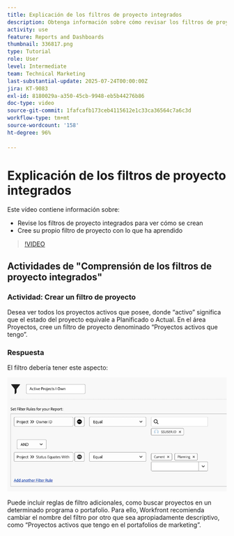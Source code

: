 ```yaml
---
title: Explicación de los filtros de proyecto integrados
description: Obtenga información sobre cómo revisar los filtros de proyecto integrados para ver cómo se han generado y cree su propio filtro de proyecto en Workfront.
activity: use
feature: Reports and Dashboards
thumbnail: 336817.png
type: Tutorial
role: User
level: Intermediate
team: Technical Marketing
last-substantial-update: 2025-07-24T00:00:00Z
jira: KT-9083
exl-id: 8180029a-a350-45cb-9948-eb5b44276b86
doc-type: video
source-git-commit: 1fafcafb173ceb4115612e1c33ca36564c7a6c3d
workflow-type: tm+mt
source-wordcount: '158'
ht-degree: 96%

---
```


# Explicación de los filtros de proyecto integrados

Este vídeo contiene información sobre:

* Revise los filtros de proyecto integrados para ver cómo se crean
* Cree su propio filtro de proyecto con lo que ha aprendido

>[!VIDEO](https://video.tv.adobe.com/v/336817/?quality=12&learn=on)

## Actividades de &quot;Comprensión de los filtros de proyecto integrados&quot;


### Actividad: Crear un filtro de proyecto

Desea ver todos los proyectos activos que posee, donde “activo” significa que el estado del proyecto equivale a Planificado o Actual. En el área Proyectos, cree un filtro de proyecto denominado “Proyectos activos que tengo”.

### Respuesta

El filtro debería tener este aspecto:

![Imagen de la pantalla para crear un filtro de proyecto](assets/opening-built-in-project-filters-1.png)

Puede incluir reglas de filtro adicionales, como buscar proyectos en un determinado programa o portafolio. Para ello, Workfront recomienda cambiar el nombre del filtro por otro que sea apropiadamente descriptivo, como “Proyectos activos que tengo en el portafolios de marketing”.

